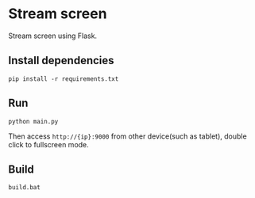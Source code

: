 # Stream screen
Stream screen using Flask.

## Install dependencies

```
pip install -r requirements.txt
```

## Run

```
python main.py
```

Then access `http://{ip}:9000` from other device(such as tablet), double click to fullscreen mode.

## Build

```
build.bat

```
